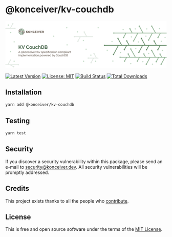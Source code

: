 # @konceiver/kv-couchdb

<p align="center"><img src="./banner.png" /></p>

[![Latest Version](https://badgen.now.sh/npm/v/@konceiver/kv-couchdb)](https://www.npmjs.com/package/@konceiver/kv-couchdb)
[![License: MIT](https://badgen.now.sh/badge/license/MIT/green)](./LICENSE)
[![Build Status](https://img.shields.io/github/workflow/status/konceiver/kv-couchdb/run-tests?label=tests)](https://img.shields.io/github/workflow/status/konceiver/kv-couchdb/CI?label=CI)
[![Total Downloads](https://badgen.net/npm/dt/konceiver/kv-couchdb)](https://npmjs.org/package/@konceiver/kv-couchdb)

## Installation

```bash
yarn add @konceiver/kv-couchdb
```

## Testing

```bash
yarn test
```

## Security

If you discover a security vulnerability within this package, please send an e-mail to security@konceiver.dev. All security vulnerabilities will be promptly addressed.

## Credits

This project exists thanks to all the people who [contribute](../../contributors).

## License

This is free and open source software under the terms of the [MIT License](./LICENSE).
